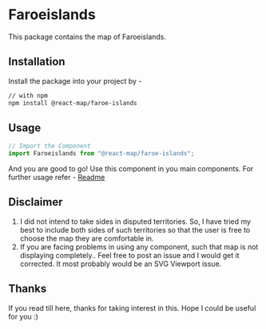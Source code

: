# Faroeislands
This package contains the map of Faroeislands. 
## Installation
Install the package into your project by -
```bash
// with npm
npm install @react-map/faroe-islands
```
## Usage 
```jsx
// Import the Component
import Faroeislands from "@react-map/faroe-islands";
```
And you are good to go! Use this component in you main components.
For further usage refer - [Readme](https://github.com/shubhexists/react-maps?tab=readme-ov-file#usage)
## Disclaimer 
1) I did not intend to take sides in disputed territories. So, I have tried my best to include both sides of such territories so that the user is free to choose the map they are comfortable in. 
2) If you are facing problems in using any component, such that map is not displaying completely.. Feel free to post an issue and I would get it corrected. It most probably would be an SVG Viewport issue.
## Thanks 
If you read till here, thanks for taking interest in this. Hope I could be useful for you :)